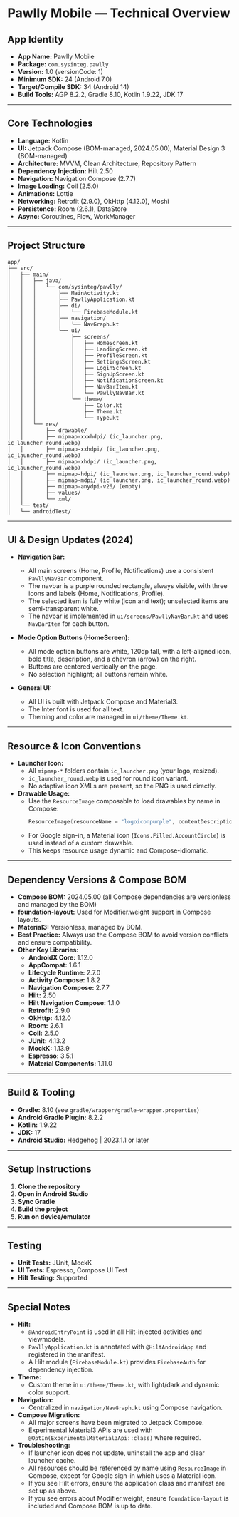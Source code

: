 # Pawlly Mobile — Technical Overview

## App Identity
- **App Name:** Pawlly Mobile
- **Package:** `com.sysinteg.pawlly`
- **Version:** 1.0 (versionCode: 1)
- **Minimum SDK:** 24 (Android 7.0)
- **Target/Compile SDK:** 34 (Android 14)
- **Build Tools:** AGP 8.2.2, Gradle 8.10, Kotlin 1.9.22, JDK 17

---

## Core Technologies

- **Language:** Kotlin
- **UI:** Jetpack Compose (BOM-managed, 2024.05.00), Material Design 3 (BOM-managed)
- **Architecture:** MVVM, Clean Architecture, Repository Pattern
- **Dependency Injection:** Hilt 2.50
- **Navigation:** Navigation Compose (2.7.7)
- **Image Loading:** Coil (2.5.0)
- **Animations:** Lottie
- **Networking:** Retrofit (2.9.0), OkHttp (4.12.0), Moshi
- **Persistence:** Room (2.6.1), DataStore
- **Async:** Coroutines, Flow, WorkManager

---

## Project Structure

```
app/
├── src/
│   ├── main/
│   │   ├── java/
│   │   │   └── com/sysinteg/pawlly/
│   │   │       ├── MainActivity.kt
│   │   │       ├── PawllyApplication.kt
│   │   │       ├── di/
│   │   │       │   └── FirebaseModule.kt
│   │   │       ├── navigation/
│   │   │       │   └── NavGraph.kt
│   │   │       └── ui/
│   │   │           ├── screens/
│   │   │           │   ├── HomeScreen.kt
│   │   │           │   ├── LandingScreen.kt
│   │   │           │   ├── ProfileScreen.kt
│   │   │           │   ├── SettingsScreen.kt
│   │   │           │   ├── LoginScreen.kt
│   │   │           │   ├── SignUpScreen.kt
│   │   │           │   ├── NotificationScreen.kt
│   │   │           │   ├── NavBarItem.kt
│   │   │           │   └── PawllyNavBar.kt
│   │   │           └── theme/
│   │   │               ├── Color.kt
│   │   │               ├── Theme.kt
│   │   │               └── Type.kt
│   │   └── res/
│   │       ├── drawable/
│   │       ├── mipmap-xxxhdpi/ (ic_launcher.png, ic_launcher_round.webp)
│   │       ├── mipmap-xxhdpi/ (ic_launcher.png, ic_launcher_round.webp)
│   │       ├── mipmap-xhdpi/ (ic_launcher.png, ic_launcher_round.webp)
│   │       ├── mipmap-hdpi/ (ic_launcher.png, ic_launcher_round.webp)
│   │       ├── mipmap-mdpi/ (ic_launcher.png, ic_launcher_round.webp)
│   │       ├── mipmap-anydpi-v26/ (empty)
│   │       ├── values/
│   │       └── xml/
│   └── test/
│   └── androidTest/
```

---

## UI & Design Updates (2024)

- **Navigation Bar:**
  - All main screens (Home, Profile, Notifications) use a consistent `PawllyNavBar` component.
  - The navbar is a purple rounded rectangle, always visible, with three icons and labels (Home, Notifications, Profile).
  - The selected item is fully white (icon and text); unselected items are semi-transparent white.
  - The navbar is implemented in `ui/screens/PawllyNavBar.kt` and uses `NavBarItem` for each button.

- **Mode Option Buttons (HomeScreen):**
  - All mode option buttons are white, 120dp tall, with a left-aligned icon, bold title, description, and a chevron (arrow) on the right.
  - Buttons are centered vertically on the page.
  - No selection highlight; all buttons remain white.

- **General UI:**
  - All UI is built with Jetpack Compose and Material3.
  - The Inter font is used for all text.
  - Theming and color are managed in `ui/theme/Theme.kt`.

---

## Resource & Icon Conventions

- **Launcher Icon:**  
  - All `mipmap-*` folders contain `ic_launcher.png` (your logo, resized).
  - `ic_launcher_round.webp` is used for round icon variant.
  - No adaptive icon XMLs are present, so the PNG is used directly.
- **Drawable Usage:**  
  - Use the `ResourceImage` composable to load drawables by name in Compose:
    ```kotlin
    ResourceImage(resourceName = "logoiconpurple", contentDescription = "Logo")
    ```
  - For Google sign-in, a Material icon (`Icons.Filled.AccountCircle`) is used instead of a custom drawable.
  - This keeps resource usage dynamic and Compose-idiomatic.

---

## Dependency Versions & Compose BOM

- **Compose BOM:** 2024.05.00 (all Compose dependencies are versionless and managed by the BOM)
- **foundation-layout:** Used for Modifier.weight support in Compose layouts.
- **Material3:** Versionless, managed by BOM.
- **Best Practice:** Always use the Compose BOM to avoid version conflicts and ensure compatibility.
- **Other Key Libraries:**
  - **AndroidX Core:** 1.12.0
  - **AppCompat:** 1.6.1
  - **Lifecycle Runtime:** 2.7.0
  - **Activity Compose:** 1.8.2
  - **Navigation Compose:** 2.7.7
  - **Hilt:** 2.50
  - **Hilt Navigation Compose:** 1.1.0
  - **Retrofit:** 2.9.0
  - **OkHttp:** 4.12.0
  - **Room:** 2.6.1
  - **Coil:** 2.5.0
  - **JUnit:** 4.13.2
  - **MockK:** 1.13.9
  - **Espresso:** 3.5.1
  - **Material Components:** 1.11.0

---

## Build & Tooling

- **Gradle:** 8.10 (see `gradle/wrapper/gradle-wrapper.properties`)
- **Android Gradle Plugin:** 8.2.2
- **Kotlin:** 1.9.22
- **JDK:** 17
- **Android Studio:** Hedgehog | 2023.1.1 or later

---

## Setup Instructions

1. **Clone the repository**
2. **Open in Android Studio**
3. **Sync Gradle**
4. **Build the project**
5. **Run on device/emulator**

---

## Testing

- **Unit Tests:** JUnit, MockK
- **UI Tests:** Espresso, Compose UI Test
- **Hilt Testing:** Supported

---

## Special Notes

- **Hilt:**  
  - `@AndroidEntryPoint` is used in all Hilt-injected activities and viewmodels.
  - `PawllyApplication.kt` is annotated with `@HiltAndroidApp` and registered in the manifest.
  - A Hilt module (`FirebaseModule.kt`) provides `FirebaseAuth` for dependency injection.
- **Theme:**  
  - Custom theme in `ui/theme/Theme.kt`, with light/dark and dynamic color support.
- **Navigation:**  
  - Centralized in `navigation/NavGraph.kt` using Compose navigation.
- **Compose Migration:**
  - All major screens have been migrated to Jetpack Compose.
  - Experimental Material3 APIs are used with `@OptIn(ExperimentalMaterial3Api::class)` where required.
- **Troubleshooting:**  
  - If launcher icon does not update, uninstall the app and clear launcher cache.
  - All resources should be referenced by name using `ResourceImage` in Compose, except for Google sign-in which uses a Material icon.
  - If you see Hilt errors, ensure the application class and manifest are set up as above.
  - If you see errors about Modifier.weight, ensure `foundation-layout` is included and Compose BOM is up to date.